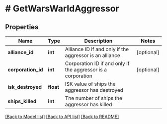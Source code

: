 # # GetWarsWarIdAggressor

## Properties

Name | Type | Description | Notes
------------ | ------------- | ------------- | -------------
**alliance_id** | **int** | Alliance ID if and only if the aggressor is an alliance | [optional]
**corporation_id** | **int** | Corporation ID if and only if the aggressor is a corporation | [optional]
**isk_destroyed** | **float** | ISK value of ships the aggressor has destroyed |
**ships_killed** | **int** | The number of ships the aggressor has killed |

[[Back to Model list]](../../README.md#models) [[Back to API list]](../../README.md#endpoints) [[Back to README]](../../README.md)
